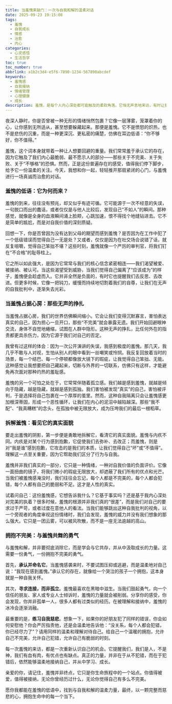 ```yaml
---
title: 当羞愧来敲门：一次与自我和解的温柔对话
date: 2025-09-23 19:15:08
tags:
  - 羞愧
  - 自我成长
  - 情感
  - 治愈
  - 内心
categories:
  - 心灵感悟
  - 生活哲学
toc: true
toc_number: true
abbrlink: a1b2c3d4-e5f6-7890-1234-567890abcdef
keywords:
  - 羞愧感
  - 自我接纳
  - 情绪管理
  - 心理健康
  - 成长
description: 羞愧，是每个人内心深处都可能触及的柔软角落。它悄无声息地来访，有时让我们无地自容，有时又成为我们自我批判的源泉。这篇文章将带你温柔地审视羞愧，理解它为何而来，如何影响我们，并最终学会以慈悲之心拥抱不完美的自己，找到与内心和解的路径。
---
```


夜深人静时，你是否曾被一种无形的情绪悄然包裹？它像一层薄雾，笼罩着你的心，让你感到无所适从，甚至想要躲藏起来。那便是羞愧。它不是愤怒的炽热，也不是悲伤的沉重，而是一种更深沉、更私密的痛楚，仿佛在耳边低语：“你不够好，你不值得。”

羞愧，这个词本身就带着一种让人想要回避的重量。我们常常羞于承认它的存在，因为它触及了我们内心最脆弱、最不愿示人的部分——那些关于不完美、关于失败、关于“不够格”的恐惧。然而，正是这份普遍存在的感受，值得我们停下脚步，给予它一份温柔的关注。今天，我想和你一起，轻轻推开那扇紧闭的心门，与羞愧进行一场真诚而治愈的对话。

### 羞愧的低语：它为何而来？

羞愧的到来，往往没有预兆，却又似乎有迹可循。它可能源于一次不经意的失误，一句脱口而出的蠢话，或者仅仅是与他人比较后，发现自己“不如人”的瞬间。那种感觉，就像是全身的血液瞬间涌上脸颊，心跳加速，恨不得找个地缝钻进去。它不是简单的尴尬，而是对自我价值的深刻质疑。

回想一下，你是否曾因为没有达到父母的期望而感到羞愧？是否因为在工作中犯了一个低级错误而觉得自己一无是处？又或者，仅仅是因为在社交场合说错了话，就反复咀嚼，觉得自己笨拙不堪？这些时刻，羞愧就像一个严厉的审判官，将我们钉在“不合格”的耻辱柱上。

它之所以如此强大，是因为它常常与我们的核心信念紧密相连——我们渴望被爱、被接纳、被认可。当这些渴望受到威胁，当我们觉得自己偏离了“应该成为”的样子，羞愧便会趁虚而入。它并非全然是负面的，有时它也提醒我们去反思、去改进。但更多时候，它像一把钝刀，缓慢而持续地切割着我们的自尊，让我们在无声的自我批判中，逐渐失去光彩。

### 当羞愧占据心房：那些无声的挣扎

当羞愧占据心房，我们的世界仿佛瞬间缩小。它会让我们变得沉默寡言，害怕表达真实的自己，因为担心一旦开口，那些“不完美”就会暴露无遗。我们开始回避眼神交流，身体不自觉地蜷缩，试图在人群中隐形。这种无声的挣扎，比任何外在的指责都更具杀伤力，因为它源于我们对自己的否定。

我曾有过这样的体会：因为一次公开演讲的失误，我感到极度的羞愧。那几天，我几乎不敢与人对视，生怕从别人的眼中看到一丝嘲笑或怜悯。我反复回放着当时的场景，每一个结巴、每一个停顿都像放大镜下的瑕疵，让我觉得自己笨拙、无能。这种感觉让我想要把自己藏起来，切断与外界的一切联系，仿佛只有这样，才能避免再次面对那种灼热的羞耻感。

羞愧的另一个可怕之处在于，它常常伴随着孤立感。我们越是感到羞愧，就越是倾向于隐藏，越是隐藏，就越是感到孤独。我们害怕被发现“真实”的自己，害怕被评判，于是选择将自己包裹在一个厚厚的茧里。然而，这种自我隔离只会让羞愧感更加根深蒂固，形成一个恶性循环，让我们在内心的泥沼中越陷越深。那些“我不配”、“我真糟糕”的念头，在孤独中被无限放大，成为压垮我们的最后一根稻草。

### 拆解羞愧：看见它的真实面貌

要走出羞愧的阴影，第一步便是勇敢地拆解它，看清它的真实面貌。羞愧与内疚不同。内疚是对某个行为感到抱歉，它促使我们去弥补、去改正；而羞愧，则是对“我是谁”感到抱歉，它攻击的是我们的本质，让我们觉得自己“坏”或“不值得”。理解这一点至关重要，因为它帮助我们区分了行为与自我。

羞愧并非我们真实的一部分，它只是一种情绪，一种对自我价值的负面评价。它像一面扭曲的镜子，将我们微小的瑕疵无限放大，却遮蔽了我们所有的优点和光芒。当我们被羞愧感淹没时，我们往往会忘记，每个人都是不完美的，每个人都会犯错，每个人都有自己的脆弱和不足。这才是人性的真实。

试着问自己：这份羞愧感，它想告诉我什么？它基于事实吗？还是基于我内心深处对完美的执着？很多时候，羞愧的根源并非我们真的“很差”，而是我们对自己的要求过于严苛，或者过度在意他人的看法。当我们能够跳出这种自我批判的视角，以一个旁观者的角度审视这份情绪时，我们会发现，羞愧的威力并没有我们想象的那么强大。它只是一团云雾，可以被风吹散，而不是一座无法逾越的高山。

### 拥抱不完美：与羞愧共舞的勇气

与羞愧和解，并非要彻底消除它，而是学会与它共存，并从中汲取成长的力量。这需要一份勇气，一份拥抱不完美的勇气。

首先，**承认并命名它**。当羞愧感袭来时，不要试图压抑或逃避，而是温柔地对自己说：“我现在感到羞愧。”承认它的存在，就像给一个哭泣的孩子一个拥抱，这本身就是一种自我关怀。

其次，**寻求连接，而非孤立**。羞愧最喜欢在黑暗中滋生。当我们鼓起勇气，向一个信任的朋友、家人或专业人士倾诉时，羞愧的力量就会被削弱。分享你的感受，你会发现，你并非孤单一人，很多人都有过类似的经历。在被理解和接纳中，羞愧的冰冷会逐渐消融。

最重要的是，**练习自我慈悲**。想象一下，如果你的好朋友犯了同样的错误，你会如何安慰他？你会严厉指责他，还是会温柔地告诉他：“没关系，每个人都会犯错，你已经尽力了”？请用同样的温柔和理解对待自己。给自己一个温暖的拥抱，允许自己不完美，允许自己犯错，允许自己有脆弱的时刻。

每一次羞愧的来访，都是一次重新认识自己的机会。它提醒我们，我们是人，不是神，我们有血有肉，有优点也有缺点。真正的力量，并非在于从不犯错，而在于犯错后，依然能够温柔地接纳自己，并从中学习、成长。

亲爱的你，请记住，羞愧并非终点，它只是你生命旅程中的一个站点。你值得被爱，值得被接纳，无论你曾经历过什么，无论你觉得自己有多么不完美。

愿你我都能在羞愧的低语中，找到与自我和解的温柔力量，最终，以一颗完整而慈悲的心，拥抱生命中的每一个当下。